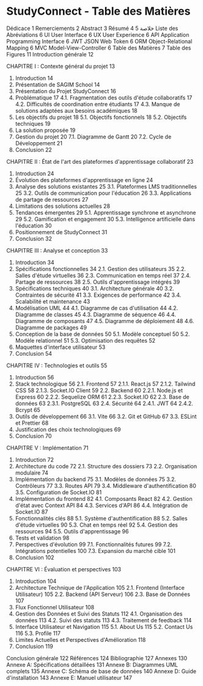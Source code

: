 # StudyConnect - Table des Matières

Dédicace	1
Remerciements	2
Abstract	3
Résumé	4
خلاصة	5
Liste des Abréviations	6
UI	User Interface	6
UX	User Experience	6
API	Application Programming Interface	6
JWT	JSON Web Token	6
ORM	Object-Relational Mapping	6
MVC	Model-View-Controller	6
Table des Matières	7
Table des Figures	11
Introduction générale	12

CHAPITRE I : Contexte général du projet	13
1.	Introduction	14
2.	Présentation de SAGIM School	14
3.	Présentation du Projet StudyConnect	16
4.	Problématique	17
    4.1. Fragmentation des outils d'étude collaboratifs	17
    4.2. Difficultés de coordination entre étudiants	17
    4.3. Manque de solutions adaptées aux besoins académiques	18
5.	Les objectifs du projet	18
    5.1. Objectifs fonctionnels	18
    5.2. Objectifs techniques	19
6.	La solution proposée	19
7.	Gestion du projet	20
    7.1. Diagramme de Gantt	20
    7.2. Cycle de Développement	21
8.	Conclusion	22

CHAPITRE II : État de l'art des plateformes d'apprentissage collaboratif	23
1.	Introduction	24
2.	Évolution des plateformes d'apprentissage en ligne	24
3.	Analyse des solutions existantes	25
    3.1. Plateformes LMS traditionnelles	25
    3.2. Outils de communication pour l'éducation	26
    3.3. Applications de partage de ressources	27
4.	Limitations des solutions actuelles	28
5.	Tendances émergentes	29
    5.1. Apprentissage synchrone et asynchrone	29
    5.2. Gamification et engagement	30
    5.3. Intelligence artificielle dans l'éducation	30
6.	Positionnement de StudyConnect	31
7.	Conclusion	32

CHAPITRE III : Analyse et conception	33
1.	Introduction	34
2.	Spécifications fonctionnelles	34
    2.1. Gestion des utilisateurs	35
    2.2. Salles d'étude virtuelles	36
    2.3. Communication en temps réel	37
    2.4. Partage de ressources	38
    2.5. Outils d'apprentissage intégrés	39
3.	Spécifications techniques	40
    3.1. Architecture générale	40
    3.2. Contraintes de sécurité	41
    3.3. Exigences de performance	42
    3.4. Scalabilité et maintenance	43
4.	Modélisation UML	44
    4.1. Diagramme de cas d'utilisation	44
    4.2. Diagramme de classes	45
    4.3. Diagramme de séquence	46
    4.4. Diagramme de composants	47
    4.5. Diagramme de déploiement	48
    4.6. Diagramme de packages	49
5.	Conception de la base de données	50
    5.1. Modèle conceptuel	50
    5.2. Modèle relationnel	51
    5.3. Optimisation des requêtes	52
6.	Maquettes d'interface utilisateur	53
7.	Conclusion	54

CHAPITRE IV : Technologies et outils	55
1.	Introduction	56
2.	Stack technologique	56
    2.1. Frontend	57
        2.1.1. React.js	57
        2.1.2. Tailwind CSS	58
        2.1.3. Socket.IO Client	59
    2.2. Backend	60
        2.2.1. Node.js et Express	60
        2.2.2. Sequelize ORM	61
        2.2.3. Socket.IO	62
    2.3. Base de données	63
        2.3.1. PostgreSQL	63
    2.4. Sécurité	64
        2.4.1. JWT	64
        2.4.2. Bcrypt	65
3.	Outils de développement	66
    3.1. Vite	66
    3.2. Git et GitHub	67
    3.3. ESLint et Prettier	68
4.	Justification des choix technologiques	69
5.	Conclusion	70

CHAPITRE V : Implémentation	71
1.	Introduction	72
2.	Architecture du code	72
    2.1. Structure des dossiers	73
    2.2. Organisation modulaire	74
3.	Implémentation du backend	75
    3.1. Modèles de données	75
    3.2. Contrôleurs	77
    3.3. Routes API	79
    3.4. Middleware d'authentification	80
    3.5. Configuration de Socket.IO	81
4.	Implémentation du frontend	82
    4.1. Composants React	82
    4.2. Gestion d'état avec Context API	84
    4.3. Services d'API	86
    4.4. Intégration de Socket.IO	87
5.	Fonctionnalités clés	88
    5.1. Système d'authentification	88
    5.2. Salles d'étude virtuelles	90
    5.3. Chat en temps réel	92
    5.4. Gestion des ressources	94
    5.5. Outils d'apprentissage	96
6.	Tests et validation	98
7.	Perspectives d'évolution	99
    7.1. Fonctionnalités futures	99
    7.2. Intégrations potentielles	100
    7.3. Expansion du marché cible	101
8.	Conclusion	102

CHAPITRE VI : Évaluation et perspectives	103
1.	Introduction	104
2.	Architecture Technique de l'Application	105
    2.1. Frontend (Interface Utilisateur)	105
    2.2. Backend (API Serveur)	106
    2.3. Base de Données	107
3.	Flux Fonctionnel Utilisateur	108
4.	Gestion des Données et Suivi des Statuts	112
    4.1. Organisation des données	113
    4.2. Suivi des statuts	113
    4.3. Traitement de feedback	114
5.	Interface Utilisateur et Navigation	115
    5.1. About Us	115
    5.2. Contact Us	116
    5.3. Profile	117
6.	Limites Actuelles et Perspectives d'Amélioration	118
7.	Conclusion	119

Conclusion générale	122
Références	124
Bibliographie	127
Annexes	130
    Annexe A: Spécifications détaillées	131
    Annexe B: Diagrammes UML complets	135
    Annexe C: Schéma de base de données	140
    Annexe D: Guide d'installation	143
    Annexe E: Manuel utilisateur	147 